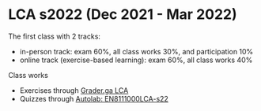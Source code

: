 # LCA s2022 (Dec 2021 - Mar 2022) 

The first class with 2 tracks:
  * in-person track: exam 60%, all class works 30%, and participation 10%
  * online track (exercise-based learning): exam 60%, all class works 40%

Class works
  * Exercises through [Grader.ga LCA](https://lca.pondja.com/problem/)
  * Quizzes through [Autolab: EN8111000LCA-s22](https://autolab.en.kku.ac.th/)

